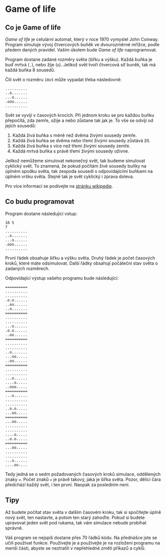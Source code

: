 # Game of life


## Co je Game of life

*Game of life* je celulární automat, který v roce 1970 vymyslel John Conway. Program simuluje vývoj čtvercových buňěk ve dvourozměrné mřížce, podle předem daných pravidel. Vaším úkolem bude *Game of life* naprogramovat.

Program dostane zadané rozměry světa (šířku a výšku). Každá buňka je buď mrtvá (`.`), nebo žije (`o`). Jelikož svět tvoří čtvercová síť buněk, tak má každá buňka 8 sousedů.

Čili svět o rozměru `10x5` může vypadat třeba následovně:

```
..........
..o.......
...o......
.ooo......
..........
```

Svět se vyvíjí v časových krocích. Při jednom kroku se pro každou buňku přepočítá, zda zemře, ožije a nebo zůstane tak jak je. To vše se odvíjí od jejích sousedů:

1. Každá živá buňka s méně než dvěma živými sousedy zemře.
2. Každá živá buňka se dvěma nebo třemi živými sousedy zůstává žít.
3. Každá živá buňka s více než třemi živými sousedy zemře.
4. Každá mrtvá buňka s právě třemi živými sousedy oživne.

Jelikož nemůžeme simulovat nekonečný svět, tak budeme simulovat cyklický svět. To znamená, že pokud počítám živé sousedy buňky na úplném spodku světa, tak zespoda sousedí s odpovídajícími buňkami na úplném vršku světa. Stejně tak je svět cyklický i zprava doleva.

Pro více informací se podívejte na [stránku wikipedie](https://cs.wikipedia.org/wiki/Hra_%C5%BEivota).


## Co budu programovat

Program dostane následující vstup:

```
10 5
7
..........
..o.......
...o......
.ooo......
..........
```

První řádek obsahuje šířku a výšku světa. Druhý řádek je počet časových kroků, které máte odsimulovat. Další řádky obsahují počáteční stav světa o zadaných rozměrech.

Odpovídající výstup vašeho programu bude následující:

```
==========
..........
..........
.o.o......
..oo......
..o.......
==========
..........
..........
...o......
.o.o......
..oo......
==========
..........
..........
..o.......
...oo.....
..oo......
==========
..........
..........
...o......
....o.....
..ooo.....
==========
...o......
..........
..........
..o.o.....
...oo.....
==========
...oo.....
..........
..........
....o.....
..o.o.....
==========
...oo.....
..........
..........
...o......
....oo....
```

Tedy jedná se o sedm požadovaných časových kroků simulace, oddělených znaky `=`. Počet znaků `=` je právě takový, jaká je šířka světa. Pozor, dělící čára předchází každý svět, i ten první. Naopak za posledním není.


## Tipy

Až budete počítat stav světa v dalším časovém kroku, tak si spočítejte úplně nový svět, ten nastavte, a potom ten starý zahoďte. Pokud si budete upravovat jeden svět pod rukama, tak vám simulace nebude probíhat správně.

Váš program se nejspíš dostane přes 70 řádků kódu. Na přednášce jste se učili používat funkce. Používejte je a používejte je na rozložení programu na menší části, abyste se neztratili v nepřehledné změti příkazů a cyklů.
